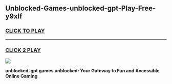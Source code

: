 
## Unblocked-Games-unblocked-gpt-Play-Free-y9xlf
<h3>
<a href="https://premium76.site?title=unblocked-gpt&ref=10A">CLICK TO PLAY</a></h3>
<hr>

<h3>
<a href="https://premium76.site?title=unblocked-gpt&ref=10A">CLICK 2 PLAY</a>
  
</h3>

<a href="https://premium76.site?title=unblocked-gpt&ref=10A"><img src="https://clearcache.store/games.png"></a>


**unblocked-gpt games unblocked: Your Gateway to Fun and Accessible Online Gaming**
